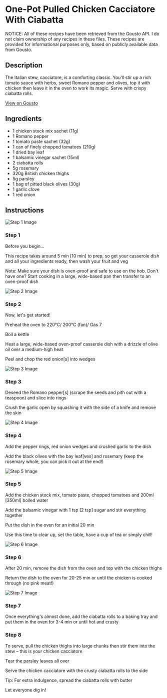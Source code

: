 # One-Pot Pulled Chicken Cacciatore With Ciabatta

NOTICE: All of these recipes have been retrieved from the Gousto API. I do not claim ownership of any recipes in these files. These recipes are provided for informational purposes only, based on publicly available data from Gousto.

## Description

The Italian stew, cacciatore, is a comforting classic. You'll stir up a rich tomato sauce with herbs, sweet Romano pepper and olives, top it with chicken then leave it in the oven to work its magic. Serve with crispy ciabatta rolls. 

[View on Gousto](https://www.gousto.co.uk/recipes/cookbook/one-pot-pulled-chicken-cacciatore-with-ciabatta)

## Ingredients

- 1 chicken stock mix sachet (11g)
- 1 Romano pepper
- 1 tomato paste sachet (32g)
- 1 can of finely chopped tomatoes (210g)
- 1 dried bay leaf
- 1 balsamic vinegar sachet (15ml)
- 2 ciabatta rolls
- 5g rosemary
- 320g British chicken thighs
- 5g parsley
- 1 bag of pitted black olives (30g)
- 1 garlic clove
- 1 red onion

## Instructions

![Step 1 Image](https://production-media.gousto.co.uk/cms/recipe-step-image/Admin10mm-Step-1-1612953233648-x200.jpg)

### Step 1

Before you begin...

This recipe takes around 5 min <span class="text-danger">[10 min]</span> to prep, so get your casserole dish and all your ingredients ready, then wash your fruit and veg

Note: Make sure your dish is oven-proof and safe to use on the hob. Don't have one? Start cooking in a large, wide-based pan then transfer to an oven-proof dish

![Step 2 Image](https://production-media.gousto.co.uk/cms/recipe-step-image/step-2-1604418466213-x200.jpg)

### Step 2

Now, let's get started!

Preheat the oven to 220°C/ 200°C (fan)/ Gas 7

Boil a kettle

Heat a large, wide-based oven-proof casserole dish with a drizzle of olive oil over a medium-high heat

Peel and chop the red onion<span class="text-danger">[s]</span> into wedges

![Step 3 Image](https://production-media.gousto.co.uk/cms/recipe-step-image/step-3-1604418477509-x200.jpg)

### Step 3

Deseed the Romano pepper<span class="text-danger">[s] </span>(scrape the seeds and pith out with a teaspoon) and slice into rings

Crush the garlic open by squashing it with the side of a knife and remove the skin

![Step 4 Image](https://production-media.gousto.co.uk/cms/recipe-step-image/step-4-1604418487939-x200.jpg)

### Step 4

Add the pepper rings, red onion wedges and crushed garlic to the dish

Add the black olives with the bay leaf<span class="text-danger">[ves] </span>and<span class="text-danger"> </span>rosemary (keep the rosemary whole, you can pick it out at the end!)

![Step 5 Image](https://production-media.gousto.co.uk/cms/recipe-step-image/step-5-1604418497398-x200.jpg)

### Step 5

Add the chicken stock mix, tomato paste, chopped tomatoes and 200ml <span class="text-danger">[350ml]</span> boiled water

Add the balsamic vinegar with 1 tsp<span class="text-danger"> [2 tsp]</span> sugar and stir everything together

Put the dish in the oven for an initial 20 min

Use this time to clear up, set the table, have a cup of tea or simply chill!

![Step 6 Image](https://production-media.gousto.co.uk/cms/recipe-step-image/step-6-1604418517140-x200.jpg)

### Step 6

After 20 min, remove the dish from the oven and top with the chicken thighs

Return the dish to the oven for 20-25 min or until the chicken is cooked through (no pink meat!)

![Step 7 Image](https://production-media.gousto.co.uk/cms/recipe-step-image/step-7-1604418522024-x200.jpg)

### Step 7

Once everything's almost done, add the ciabatta rolls to a baking tray and put them in the oven for 3-4 min or until hot and crusty

### Step 8

To serve, pull the chicken thighs into large chunks then stir them into the stew – this is your chicken cacciatore

Tear the parsley leaves all over

Serve the chicken cacciatore with the crusty ciabatta rolls to the side

Tip: For extra indulgence, spread the ciabatta rolls with butter

Let everyone dig in!

